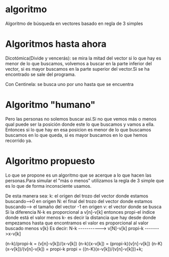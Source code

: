 algoritmo
=========

Algoritmo de búsqueda en vectores basado en regla de 3 simples 

Algoritmos hasta ahora
======================

Dicotómica(Divide y vencerás): se mira la mitad del vector si lo que hay es menor de lo que buscamos, volvemos a buscar en la parte
inferior del vector, si es mayor buscamos en la parte superior del vector.Si se ha encontrado se sale del programa.

Con Centinela: se busca uno por uno hasta que se encuentra

Algoritmo "humano"
==================

Pero las personas no solemos buscar así.Si no que vemos más o menos qual puede ser la posición donde este lo que buscamos
y vamos a ella. Entonces si lo que hay en esa posicion es menor de lo que buscamos buscamos en lo que queda, si es mayor buscamos
en lo que hemos recorrido ya.

Algoritmo propuesto
===================

Lo que se propone es un algoritmo que se acerque a lo que hacen las personas.Para simular el "más o menos" utilizamos la regla
de 3 simple que es lo que de forma inconsciente usamos.

De esta manera sea:
k: el origen del trozo del vector donde estamos buscando-->0 en origen
N: el final del trozo del vector donde estamos buscando--> el tamaño del vector -1 en origen
v: el vector donde se busca
Si la diferencia N-k es proporcional a v[n]-v[k]
entonces propi-el índice donde está el valor menos k- es decir la distancia que hay desde donde empezamos hasta que encontramos el valor es proporcional al valor buscado menos v[k}
Es decir:
N-k -----------> v[N]-v[k]
propi-k ------->x-v[k]

(n-k)/propi-k = (v[n]-v[k])/(x-v[k])
(n-k)(x-v[k]) = (propi-k)(v[n]-v[k])
(n-K)(x-v[k])/(v[n]-v[k]) = propi-k
propi = ((n-K)(x-v[k])/(v[n]-v[k]))+k;


